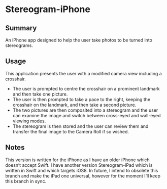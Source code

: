 # Stereogram-iPhone
## Summary
An iPhone app designed to help the user take photos to be turned into stereograms.

## Usage
This application presents the user with a modified camera view including a crosshair.
* The user is prompted to centre the crosshair on a prominent landmark and then take one picture.
* The user is then prompted to take a pace to the right, keeping the crosshair on the landmark, and then take a second picture.
* The two pictures are then composited into a stereogram and the user can examine the image and switch between cross-eyed and wall-eyed viewing modes. 
* The stereogram is then stored and the user can review them and transfer the final image to the Camera Roll if so wished.

## Notes
This version is written for the iPhone as I have an older iPhone which doesn’t accept Swift. I have another version Stereogram-iPad which is written in Swift and which targets iOS8. In future, I intend to obsolete this branch and make the iPad one universal, however for the moment I’ll keep this branch in sync.